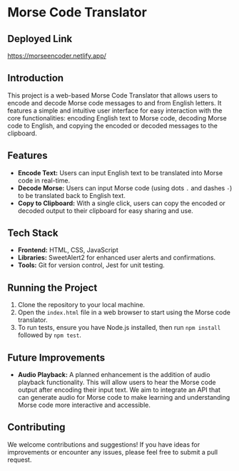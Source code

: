 # Morse Code Translator

## Deployed Link
https://morseencoder.netlify.app/

## Introduction

This project is a web-based Morse Code Translator that allows users to encode and decode Morse code messages to and from English letters. It features a simple and intuitive user interface for easy interaction with the core functionalities: encoding English text to Morse code, decoding Morse code to English, and copying the encoded or decoded messages to the clipboard.

## Features

- **Encode Text:** Users can input English text to be translated into Morse code in real-time.
- **Decode Morse:** Users can input Morse code (using dots `.` and dashes `-`) to be translated back to English text.
- **Copy to Clipboard:** With a single click, users can copy the encoded or decoded output to their clipboard for easy sharing and use.

## Tech Stack

- **Frontend:** HTML, CSS, JavaScript
- **Libraries:** SweetAlert2 for enhanced user alerts and confirmations.
- **Tools:** Git for version control, Jest for unit testing.

## Running the Project

1. Clone the repository to your local machine.
2. Open the `index.html` file in a web browser to start using the Morse code translator.
3. To run tests, ensure you have Node.js installed, then run `npm install` followed by `npm test`.


## Future Improvements

- **Audio Playback:** A planned enhancement is the addition of audio playback functionality. This will allow users to hear the Morse code output after encoding their input text. We aim to integrate an API that can generate audio for Morse code to make learning and understanding Morse code more interactive and accessible.

## Contributing

We welcome contributions and suggestions! If you have ideas for improvements or encounter any issues, please feel free to submit a pull request.

